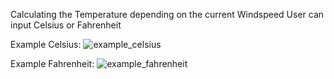 Calculating the Temperature depending on the current Windspeed
User can input Celsius or Fahrenheit

Example Celsius:
![example_celsius](https://user-images.githubusercontent.com/43956685/126901021-e1a5dca3-1e7b-40cd-bdf9-1baf51f41f75.png)

Example Fahrenheit:
![example_fahrenheit](https://user-images.githubusercontent.com/43956685/126901040-1f3bbf2d-103f-40b4-bcd0-75b4d8f6831c.png)
